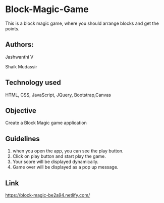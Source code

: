 # Block-Magic-Game
This is a block magic game, where you should arrange blocks and get the points.
## Authors:
Jashwanthi V

Shaik Mudassir

## Technology used
HTML, CSS, JavaScript, JQuery, Bootstrap,Canvas
## Objective
Create a Block Magic game application
## Guidelines
1. when you open the app, you can see the play button.
2. Click on play button and start play the game.
3. Your score will be displayed dynamically.
4. Game over will be displayed as a pop up message.

## Link
https://block-magic-be2a94.netlify.com/
